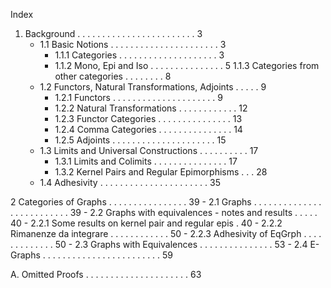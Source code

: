 Index

1. Background . . . . . . . . . . . . . . . . . . . . . . . . 3
    - 1.1 Basic Notions . . . . . . . . . . . . . . . . . . . . . . 3
        - 1.1.1 Categories . . . . . . . . . . . . . . . . . . . . 3
        - 1.1.2 Mono, Epi and Iso . . . . . . . . . . . . . . . 5
        1.1.3 Categories from other categories . . . . . . . . 8
    - 1.2 Functors, Natural Transformations, Adjoints . . . . . 9
        - 1.2.1 Functors . . . . . . . . . . . . . . . . . . . . . 9
        - 1.2.2 Natural Transformations . . . . . . . . . . . . 12
        - 1.2.3 Functor Categories . . . . . . . . . . . . . . . 13
        - 1.2.4 Comma Categories . . . . . . . . . . . . . . . 14
        - 1.2.5 Adjoints . . . . . . . . . . . . . . . . . . . . . 15
    - 1.3 Limits and Universal Constructions . . . . . . . . . . 17
        - 1.3.1 Limits and Colimits . . . . . . . . . . . . . . . 17
        - 1.3.2 Kernel Pairs and Regular Epimorphisms . . . 28
    - 1.4 Adhesivity . . . . . . . . . . . . . . . . . . . . . . 35

2 Categories of Graphs . . . . . . . . . . . . . . . . 39
    - 2.1 Graphs . . . . . . . . . . . . . . . . . . . . . . . . . . 39
    - 2.2 Graphs with equivalences - notes and results . . . . . 40
        - 2.2.1 Some results on kernel pair and regular epis . 40
        - 2.2.2 Rimanenze da integrare . . . . . . . . . . . . 50
        - 2.2.3 Adhesivity of EqGrph . . . . . . . . . . . . . 50
    - 2.3 Graphs with Equivalences . . . . . . . . . . . . . . . 53
    - 2.4 E-Graphs . . . . . . . . . . . . . . . . . . . . . . . . 59

A. Omitted Proofs . . . . . . . . . . . . . . . . . . . . . 63
